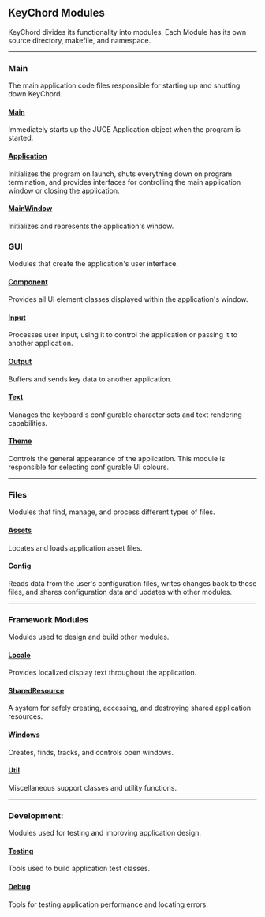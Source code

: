 ## KeyChord Modules

KeyChord divides its functionality into modules. Each Module has its own source directory, makefile, and namespace.

---
### Main
The main application code files responsible for starting up and shutting down KeyChord.

#### [Main](../Source/Main.cpp)
Immediately starts up the JUCE Application object when the program is started.

#### [Application](../Source/Application.cpp)
Initializes the program on launch, shuts everything down on program termination, and provides interfaces for controlling the main application window or closing the application.

#### [MainWindow](../Source/MainWindow.cpp)
Initializes and represents the application's window.

### GUI
Modules that create the application's user interface.

#### [Component](./modules/Component.md)
Provides all UI element classes displayed within the application's window.

#### [Input](./modules/Input.md)
Processes user input, using it to control the application or passing it to another application.

#### [Output](./modules/Output.md)
Buffers and sends key data to another application.

#### [Text](./modules/Text.md)
Manages the keyboard's configurable character sets and text rendering capabilities.

#### [Theme](./modules/Theme.md)
Controls the general appearance of the application. This module is responsible for selecting configurable UI colours.

---
### Files
Modules that find, manage, and process different types of files.

#### [Assets](./modules/Assets.md)
Locates and loads application asset files.

#### [Config](./modules/Config.md)
Reads data from the user's configuration files, writes changes back to those files, and shares configuration data and updates with other modules.

---
### Framework Modules
Modules used to design and build other modules.

#### [Locale](./modules/Locale.md)
Provides localized display text throughout the application.

#### [SharedResource](./modules/SharedResource.md)
A system for safely creating, accessing, and destroying shared application resources.

#### [Windows](./modules/Windows.md)
Creates, finds, tracks, and controls open windows.

#### [Util](./modules/Util.md)
Miscellaneous support classes and utility functions.

---
### Development:
Modules used for testing and improving application design.

#### [Testing](./modules/Testing.md)
Tools used to build application test classes.

#### [Debug](./modules/Debug.md)
Tools for testing application performance and locating errors.

